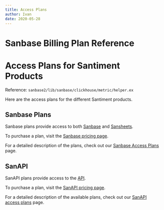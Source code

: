 ```yaml
---
title: Access Plans
author: Ivan
date: 2020-05-28
---
```


# Sanbase Billing Plan Reference

# Access Plans for Santiment Products

Reference: `sanbase2/lib/sanbase/clickhouse/metric/helper.ex`

Here are the access plans for the different Santiment products.

## Sanbase Plans

Sanbase plans provide access to both [Sanbase](/sanbase) and [Sansheets](/sansheets).

To purchase a plan, visit the [Sanbase pricing page](https://app.santiment.net/pricing).

For a detailed description of the plans, check out our [Sanbase Access Plans](/products-and-plans/access-plans/sanbase) page.

## SanAPI

SanAPI plans provide access to the [API](/sanapi).

To purchase a plan, visit the [SanAPI pricing page](https://api.santiment.net/#pricing).

For a detailed description of the available plans, check out our [SanAPI access plans](/products-and-plans/access-plans/sanapi) page.
